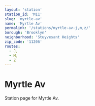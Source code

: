 ```yaml
---
layout: 'station'
station_id: 'M11'
slug: 'myrtle-av'
name: 'Myrtle Av'
permalink: '/stations/myrtle-av-j,m,z/'
borough: 'Brooklyn'
neighborhood: 'Stuyvesant Heights'
zip_code: '11206'
routes:
  - J,
  - M,
  - Z
---
```

# Myrtle Av

Station page for Myrtle Av.
